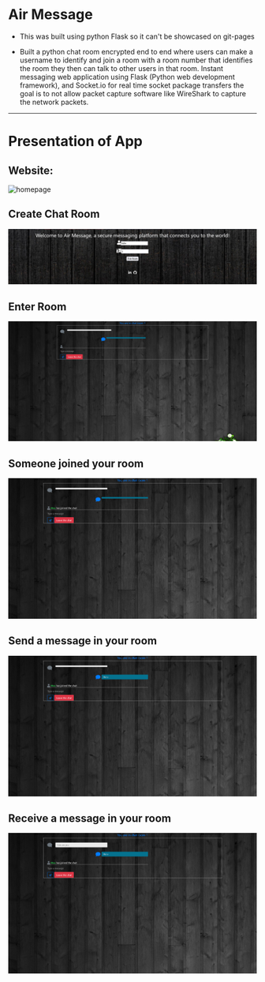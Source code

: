 # Air Message

- This was built using python Flask so it can't be showcased on git-pages

- Built a python chat room encrypted end to end where users can make a username to identify and join a room with a room number that identifies the room they then can talk to other users in that room. Instant messaging web application using Flask (Python web development framework), and Socket.io for real time socket package transfers the goal is to not allow packet capture software like WireShark to capture the network packets.
---
# Presentation of App

## Website:
![homepage](Presentation/Home.png)

## Create Chat Room
![Room](Presentation/Create%20Room.png)
## Enter Room
![Enter room](Presentation/Enter%20Room.png)

## Someone joined your room
![second user joined the room](Presentation/join-room2.png)

## Send a message in your room
![sent message](Presentation/send-message.png)

## Receive a message in your room
![received message](Presentation/receive-message.png)